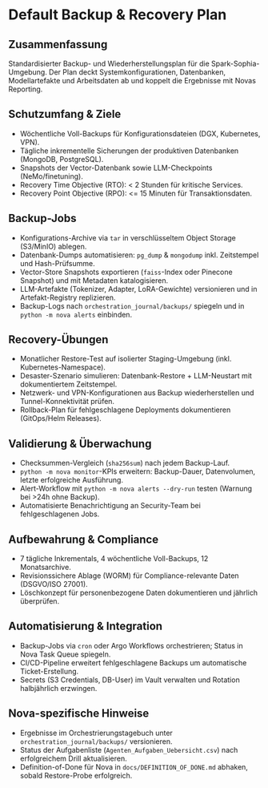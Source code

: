 # Default Backup & Recovery Plan

## Zusammenfassung
Standardisierter Backup- und Wiederherstellungsplan für die Spark-Sophia-Umgebung. Der Plan deckt Systemkonfigurationen, Datenbanken, Modellartefakte und Arbeitsdaten ab und koppelt die Ergebnisse mit Novas Reporting.

## Schutzumfang & Ziele
- Wöchentliche Voll-Backups für Konfigurationsdateien (DGX, Kubernetes, VPN).
- Tägliche inkrementelle Sicherungen der produktiven Datenbanken (MongoDB, PostgreSQL).
- Snapshots der Vector-Datenbank sowie LLM-Checkpoints (NeMo/finetuning).
- Recovery Time Objective (RTO): < 2 Stunden für kritische Services.
- Recovery Point Objective (RPO): <= 15 Minuten für Transaktionsdaten.

## Backup-Jobs
- Konfigurations-Archive via `tar` in verschlüsseltem Object Storage (S3/MinIO) ablegen.
- Datenbank-Dumps automatisieren: `pg_dump` & `mongodump` inkl. Zeitstempel und Hash-Prüfsumme.
- Vector-Store Snapshots exportieren (`faiss`-Index oder Pinecone Snapshot) und mit Metadaten katalogisieren.
- LLM-Artefakte (Tokenizer, Adapter, LoRA-Gewichte) versionieren und in Artefakt-Registry replizieren.
- Backup-Logs nach `orchestration_journal/backups/` spiegeln und in `python -m nova alerts` einbinden.

## Recovery-Übungen
- Monatlicher Restore-Test auf isolierter Staging-Umgebung (inkl. Kubernetes-Namespace).
- Desaster-Szenario simulieren: Datenbank-Restore + LLM-Neustart mit dokumentiertem Zeitstempel.
- Netzwerk- und VPN-Konfigurationen aus Backup wiederherstellen und Tunnel-Konnektivität prüfen.
- Rollback-Plan für fehlgeschlagene Deployments dokumentieren (GitOps/Helm Releases).

## Validierung & Überwachung
- Checksummen-Vergleich (`sha256sum`) nach jedem Backup-Lauf.
- `python -m nova monitor`-KPIs erweitern: Backup-Dauer, Datenvolumen, letzte erfolgreiche Ausführung.
- Alert-Workflow mit `python -m nova alerts --dry-run` testen (Warnung bei >24h ohne Backup).
- Automatisierte Benachrichtigung an Security-Team bei fehlgeschlagenen Jobs.

## Aufbewahrung & Compliance
- 7 tägliche Inkrementals, 4 wöchentliche Voll-Backups, 12 Monatsarchive.
- Revisionssichere Ablage (WORM) für Compliance-relevante Daten (DSGVO/ISO 27001).
- Löschkonzept für personenbezogene Daten dokumentieren und jährlich überprüfen.

## Automatisierung & Integration
- Backup-Jobs via `cron` oder Argo Workflows orchestrieren; Status in Nova Task Queue spiegeln.
- CI/CD-Pipeline erweitert fehlgeschlagene Backups um automatische Ticket-Erstellung.
- Secrets (S3 Credentials, DB-User) im Vault verwalten und Rotation halbjährlich erzwingen.

## Nova-spezifische Hinweise
- Ergebnisse im Orchestrierungstagebuch unter `orchestration_journal/backups/` versionieren.
- Status der Aufgabenliste (`Agenten_Aufgaben_Uebersicht.csv`) nach erfolgreichem Drill aktualisieren.
- Definition-of-Done für Nova in `docs/DEFINITION_OF_DONE.md` abhaken, sobald Restore-Probe erfolgreich.
